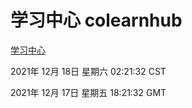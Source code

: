 # 学习中心 colearnhub
[学习中心](http://59.174.25.102:56308/colearnhub/)

2021年 12月 18日 星期六 02:21:32 CST

2021年 12月 17日 星期五 18:21:32 GMT
